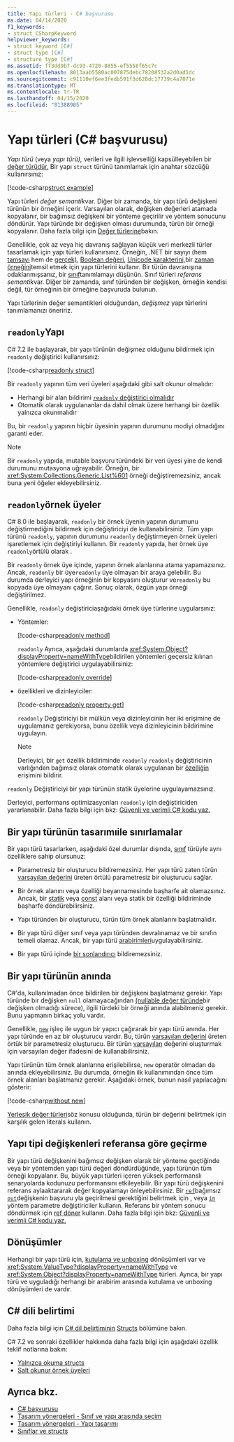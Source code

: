 ```yaml
---
title: Yapı türleri - C# başvurusu
ms.date: 04/14/2020
f1_keywords:
- struct_CSharpKeyword
helpviewer_keywords:
- struct keyword [C#]
- struct type [C#]
- structure type [C#]
ms.assetid: ff3dd9b7-dc93-4720-8855-ef5558f65c7c
ms.openlocfilehash: 8013aab5580ac007875debc78208532a2d0ad1dc
ms.sourcegitcommit: c91110ef6ee3fedb591f3d628dc17739c4a7071e
ms.translationtype: MT
ms.contentlocale: tr-TR
ms.lasthandoff: 04/15/2020
ms.locfileid: "81388985"
---
```

# <a name="structure-types-c-reference"></a>Yapı türleri (C# başvurusu)

*Yapı türü* (veya *yapı türü),* verileri ve ilgili işlevselliği kapsülleyebilen bir [değer türüdür.](value-types.md) Bir yapı `struct` türünü tanımlamak için anahtar sözcüğü kullanırsınız:

[!code-csharp[struct example](snippets/StructType.cs#StructExample)]

Yapı türleri *değer semantik*var. Diğer bir zamanda, bir yapı türü değişkeni türünün bir örneğini içerir. Varsayılan olarak, değişken değerleri atamada kopyalanır, bir bağımsız değişkeni bir yönteme geçirilir ve yöntem sonucunu döndürür. Yapı türünde bir değişken olması durumunda, türün bir örneği kopyalanır. Daha fazla bilgi için [Değer türlerine](value-types.md)bakın.

Genellikle, çok az veya hiç davranış sağlayan küçük veri merkezli türler tasarlamak için yapı türleri kullanırsınız. Örneğin, .NET bir sayıyı (hem [tamsayı](integral-numeric-types.md) hem de [gerçek),](floating-point-numeric-types.md) [Boolean değeri,](bool.md) [Unicode karakterini,](char.md)bir [zaman örneğini](xref:System.DateTime)temsil etmek için yapı türlerini kullanır. Bir türün davranışına odaklanmışsanız, bir [sınıf](../keywords/class.md)tanımlamayı düşünün. Sınıf türleri *referans semantik*var. Diğer bir zamanda, sınıf türünden bir değişken, örneğin kendisi değil, tür örneğinin bir örneğine başvuruda bulunun.

Yapı türlerinin değer semantikleri olduğundan, *değişmez* yapı türlerini tanımlamanızı öneririz.

## <a name="readonly-struct"></a>`readonly`Yapı

C# 7.2 ile başlayarak, bir yapı türünün değişmez olduğunu bildirmek için `readonly` değiştirici kullanırsınız:

[!code-csharp[readonly struct](snippets/StructType.cs#ReadonlyStruct)]

Bir `readonly` yapının tüm veri üyeleri aşağıdaki gibi salt okunur olmalıdır:

- Herhangi bir alan bildirimi [ `readonly` değiştirici olmalıdır](../keywords/readonly.md)
- Otomatik olarak uygulananlar da dahil olmak üzere herhangi bir özellik yalnızca okunmalıdır

Bu, bir `readonly` yapının hiçbir üyesinin yapının durumunu modiyi olmadığını garanti eder.

> [!NOTE]
> Bir `readonly` yapıda, mutable başvuru türündeki bir veri üyesi yine de kendi durumunu mutasyona uğrayabilir. Örneğin, bir <xref:System.Collections.Generic.List%601> örneği değiştiremezsiniz, ancak buna yeni öğeler ekleyebilirsiniz.

## <a name="readonly-instance-members"></a>`readonly`örnek üyeler

C# 8.0 ile başlayarak, `readonly` bir örnek üyenin yapının durumunu değiştirmediğini bildirmek için değiştiriciyi de kullanabilirsiniz. Tüm yapı türünü `readonly`, yapının durumunu `readonly` değiştirmeyen örnek üyeleri işaretlemek için değiştiriyi kullanın. Bir `readonly` yapıda, her örnek üye `readonly`örtülü olarak .

Bir `readonly` örnek üye içinde, yapının örnek alanlarına atama yapamazsınız. Ancak, `readonly` bir üye`readonly` üye olmayan bir araya gelebilir. Bu durumda derleyici yapı örneğinin bir kopyasını oluşturur ve`readonly` bu kopyada üye olmayanı çağırır. Sonuç olarak, özgün yapı örneği değiştirilmez.

Genellikle, `readonly` değiştiriciaşağıdaki örnek üye türlerine uygularsınız:

- Yöntemler:

  [!code-csharp[readonly method](snippets/StructType.cs#ReadonlyMethod)]

  `readonly` Ayrıca, aşağıdaki durumlarda <xref:System.Object?displayProperty=nameWithType>bildirilen yöntemleri geçersiz kılınan yöntemlere değiştirici uygulayabilirsiniz:

  [!code-csharp[readonly override](snippets/StructType.cs#ReadonlyOverride)]

- özellikleri ve dizinleyiciler:

  [!code-csharp[readonly property get](snippets/StructType.cs#ReadonlyProperty)]

  `readonly` Değiştiriciyi bir mülkün veya dizinleyicinin her iki erişimine de uygulamanız gerekiyorsa, bunu özellik veya dizinleyicinin bildirimine uygulayın.

  > [!NOTE]
  > Derleyici, bir `get` özellik bildiriminde `readonly` `readonly` değiştiricinin varlığından bağımsız olarak otomatik olarak uygulanan bir [özelliğin](../../programming-guide/classes-and-structs/auto-implemented-properties.md) erişimini bildirir.

`readonly` Değiştiriciyi bir yapı türünün statik üyelerine uygulayamazsınız.

Derleyici, performans optimizasyonları `readonly` için değiştiriciden yararlanabilir. Daha fazla bilgi için bkz: [Güvenli ve verimli C# kodu yaz.](../../write-safe-efficient-code.md)

## <a name="limitations-with-the-design-of-a-structure-type"></a>Bir yapı türünün tasarımıile sınırlamalar

Bir yapı türü tasarlarken, aşağıdaki özel durumlar dışında, [sınıf](../keywords/class.md) türüyle aynı özelliklere sahip olursunuz:

- Parametresiz bir oluşturucu bildiremezsiniz. Her yapı türü zaten türün [varsayılan değerini](default-values.md) üreten örtülü parametresiz bir oluşturucu sağlar.

- Bir örnek alanını veya özelliği beyannamesinde başharfe ait olamazsınız. Ancak, bir [statik](../keywords/static.md) veya [const](../keywords/const.md) alanı veya statik bir özelliği bildiriminde başharfe döndürebilirsiniz.

- Yapı türünden bir oluşturucu, türün tüm örnek alanlarını başlatmalıdır.

- Bir yapı türü diğer sınıf veya yapı türünden devralınamaz ve bir sınıfın temeli olamaz. Ancak, bir yapı türü [arabirimleri](../keywords/interface.md)uygulayabilirsiniz.

- Bir yapı türü içinde [bir sonlandırıcı](../../programming-guide/classes-and-structs/destructors.md) bildiremezsiniz.

## <a name="instantiation-of-a-structure-type"></a>Bir yapı türünün anında

C#'da, kullanılmadan önce bildirilen bir değişkeni başlatmanız gerekir. Yapı türünde bir değişken `null` olamayacağından [(nullable değer türünde](nullable-value-types.md)bir değişken olmadığı sürece), ilgili türdeki bir örneği anında alabilmeniz gerekir. Bunu yapmanın birkaç yolu vardır.

Genellikle, [`new`](../operators/new-operator.md) işleç ile uygun bir yapıcı çağırarak bir yapı türü anında. Her yapı türünde en az bir oluşturucu vardır. Bu, türün [varsayılan değerini](default-values.md) üreten örtük bir parametresiz oluşturucu. Bir türün [varsayılan](../operators/default.md) değerini oluşturmak için varsayılan değer ifadesini de kullanabilirsiniz.

Yapı türünün tüm örnek alanlarına erişilebilirse, `new` operatör olmadan da anında ekleyebilirsiniz. Bu durumda, örneğin ilk kullanımından önce tüm örnek alanları başlatmanız gerekir. Aşağıdaki örnek, bunun nasıl yapılacağını gösterir:

[!code-csharp[without new](snippets/StructType.cs#WithoutNew)]

[Yerleşik değer türleri](value-types.md#built-in-value-types)söz konusu olduğunda, türün bir değerini belirtmek için karşılık gelen literals kullanın.

## <a name="passing-structure-type-variables-by-reference"></a>Yapı tipi değişkenleri referansa göre geçirme

Bir yapı türü değişkenini bağımsız değişken olarak bir yönteme geçtiğinde veya bir yöntemden yapı türü değeri döndürdüğünde, yapı türünün tüm örneği kopyalanır. Bu, büyük yapı türleri içeren yüksek performanslı senaryolarda kodunuzu performansını etkileyebilir. Bir yapı türü değişkenini referans aylaaktararak değer kopyalamayı önleyebilirsiniz. Bir [`ref`](../keywords/ref.md#passing-an-argument-by-reference)bağımsız [`out`](../keywords/out-parameter-modifier.md)değişkenin başvuru yla geçirilmesi gerektiğini belirtmek için , veya [`in`](../keywords/in-parameter-modifier.md) yöntem parametre değiştiriciler kullanın. Referans bir yöntem sonucu döndürmek için [ref döner](../../programming-guide/classes-and-structs/ref-returns.md) kullanın. Daha fazla bilgi için bkz: [Güvenli ve verimli C# kodu yaz.](../../write-safe-efficient-code.md)

## <a name="conversions"></a>Dönüşümler

Herhangi bir yapı türü için, [kutulama ve unboxing](../../programming-guide/types/boxing-and-unboxing.md) dönüşümleri var ve <xref:System.ValueType?displayProperty=nameWithType> ve <xref:System.Object?displayProperty=nameWithType> türleri. Ayrıca, bir yapı türü ve uyguladığı herhangi bir arabirim arasında kutulama ve unboxing dönüşümleri de vardır.

## <a name="c-language-specification"></a>C# dili belirtimi

Daha fazla bilgi için [C# dil belirtiminin](~/_csharplang/spec/introduction.md) [Structs](~/_csharplang/spec/structs.md) bölümüne bakın.

C# 7.2 ve sonraki özellikler hakkında daha fazla bilgi için aşağıdaki özellik teklif notlarına bakın:

- [Yalnızca okuma structs](~/_csharplang/proposals/csharp-7.2/readonly-ref.md#readonly-structs)
- [Salt okunur örnek üyeleri](~/_csharplang/proposals/csharp-8.0/readonly-instance-members.md)

## <a name="see-also"></a>Ayrıca bkz.

- [C# başvurusu](../index.md)
- [Tasarım yönergeleri - Sınıf ve yapı arasında seçim](../../../standard/design-guidelines/choosing-between-class-and-struct.md)
- [Tasarım yönergeleri - Yapı tasarımı](../../../standard/design-guidelines/struct.md)
- [Sınıflar ve structs](../../programming-guide/classes-and-structs/index.md)
